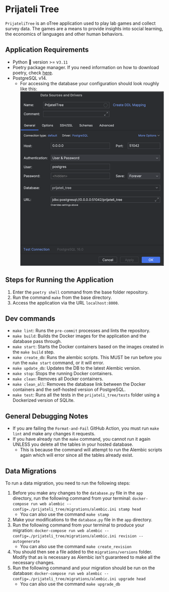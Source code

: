# Prijateli Tree
`PrijateliTree` is an oTree application used to play lab games and collect survey data.
The games are a means to provide insights into social learning, the economics of languages and other human behaviors.

## Application Requirements
- Python 🐍 version >= v`3.11`
- Poetry package manager. If you need information on how to download poetry, check [here](https://python-poetry.org/docs/#installation).
- PostgreSQL v14.
  - For accessing the database your configuration should look roughly like this:
  ![Database Access Configuration](misc%2FScreenshot%202023-10-02%20at%204.41.36%20PM.png)

## Steps for Running the Application
1. Enter the `poetry shell` command from the base folder repository.
2. Run the command `make` from the base directory.
3. Access the application via the URL `localhost:8000`.

## Dev commands
- `make lint`: Runs the `pre-commit` processes and lints the repository.
- `make build`: Builds the Docker images for the application and the database pass through.
- `make start`: Starts the Docker containers based on the images created in the `make build` step.
- `make create_db`: Runs the alembic scripts. This MUST be run before you run the `make start` command, or it will error.
- `make update_db`: Updates the DB to the latest Alembic version.
- `make stop`: Stops the running Docker containers.
- `make clean`: Removes all Docker containers.
- `make clean_all`: Removes the database link between the Docker containers and the self-hosted version of PostgreSQL.
- `make test`: Runs all the tests in the `prijateli_tree/tests` folder using a Dockerized version of SQLite.

## General Debugging Notes
- If you are failing the `Format-and-Fail` GitHub Action, you must run `make lint` and make any changes it requests.
- If you have already run the `make` command, you cannot run it again UNLESS you delete all the tables in your hosted database.
  - This is because the command will attempt to run the Alembic scripts again which will error since all the tables already exist.

## Data Migrations
To run a data migration, you need to run the following steps:
1. Before you make any changes to the `database.py` file in the `app` directory, run the following command from your terminal:
`docker-compose run web alembic --config=./prijateli_tree/migrations/alembic.ini stamp head`
   - You can also use the command `make stamp`
2. Make your modifications to the `database.py` file in the `app` directory.
3. Run the following command from your terminal to produce your migration: `docker-compose run web alembic --config=./prijateli_tree/migrations/alembic.ini revision --autogenerate`
   - You can also use the command `make create_revision`
4. You should then see a file added to the `migrations/versions` folder. Modify that as is necessary as Alembic isn't guaranteed to make all the necessary changes.
5. Run the following command and your migration should be run on the database: `docker-compose run web alembic --config=./prijateli_tree/migrations/alembic.ini upgrade head`
   - You can also use the command `make upgrade_db`
